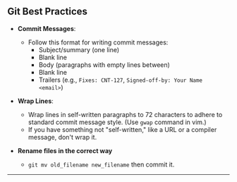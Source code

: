 ## **Git Best Practices**

- **Commit Messages**:
  - Follow this format for writing commit messages:
    - Subject/summary (one line)
    - Blank line
    - Body (paragraphs with empty lines between)
    - Blank line
    - Trailers (e.g., `Fixes: CNT-127`, `Signed-off-by: Your Name <email>`)

- **Wrap Lines**:
  - Wrap lines in self-written paragraphs to 72 characters to adhere to standard commit message style. (Use `gwap` command in vim.)
  - If you have something not "self-written," like a URL or a compiler message, don't wrap it.

- **Rename files in the correct way**
  - ` git mv old_filename new_filename ` then commit it.

---
